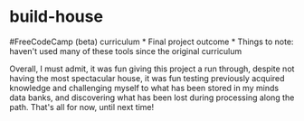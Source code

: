 # build-house

#FreeCodeCamp (beta) curriculum
    * Final project outcome
    * Things to note: haven't used many of these tools since the original curriculum

Overall, I must admit, it was fun giving this project a run through, despite not having the most spectacular house, it was fun testing previously acquired knowledge and challenging myself to what has been stored in my minds data banks, and discovering what has been lost during processing along the path. That's all for now, until next time!